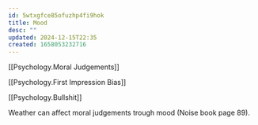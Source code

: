 ```yaml
---
id: 5wtxgfce85ofuzhp4fi9hok
title: Mood
desc: ""
updated: 2024-12-15T22:35
created: 1658053232716
---
```



[[Psychology.Moral Judgements]]

[[Psychology.First Impression Bias]]


[[Psychology.Bullshit]]




Weather can affect moral judgements trough mood (Noise book page 89).


